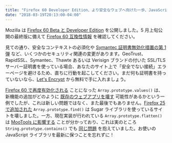 ```yaml
---
title: "Firefox 60 Developer Edition、より安全なウェブへ向けた一歩、JavaScript ライブラリの互換性"
date: "2018-03-19T20:13:00-04:00"
---
```

Mozilla は [Firefox 60 Beta と Developer Edition](https://www.mozilla.org/firefox/channel/desktop/) を公開しました。5 月上旬公開の最終版に備えて [Firefox 60 互換性情報](https://www.fxsitecompat.dev/ja/releases/60/) を確認してください。

見ての通り、安全なコンテキストの必須化や [Symantec 証明書無効化措置の第 1 弾](https://www.fxsitecompat.dev/ja/docs/2018/symantec-certificates-issued-before-june-2016-are-now-distrusted/) など、いくつかのセキュリティ関連の変更があります。GeoTrust、RapidSSL、Symantec、Thawte あるいは Verisign ブランドの付いた SSL/TLS サーバー証明書を使っている場合、あなたのサイト上で「安全でない接続」エラーページを避けるため、直ちに行動を起こしてください。まだ何も証明書を持っていないなら、[Let's Encrypt](https://letsencrypt.org/) から無料で手に入れましょう。

[Firefox 60 で再度有効化される](https://www.fxsitecompat.dev/ja/docs/2018/array-prototype-values-is-now-enabled-again/) ことになった `Array.prototype.values()` は、新機能の追加がどのように [既存のウェブアプリを壊す](https://www.fxsitecompat.dev/ja/docs/2016/array-prototype-values-breaks-some-legacy-apps/) 可能性があるかという一例でしたが、これは新しい問題ではなく、また最後でもありません。[Firefox 25 で追加された](https://www.fxsitecompat.dev/ja/docs/2013/es6-array-methods-have-been-added/) `Array.prototype.find()` は Sugar ライブラリを使っているサイトを壊しました。一方、現在実装が行われている `Array.prototype.flatten()` は [MooTools に影響する](https://bugzilla.mozilla.org/show_bug.cgi?id=1443630) ことが分かっており、これは実のところ `String.prototype.contains()` でも [同じ問題](https://www.fxsitecompat.dev/ja/docs/2012/mootools-1-2-x-is-not-compatible-with-firefox-18-and-newer/) を抱えていました。お使いの JavaScript ライブラリを最新に保つことを忘れずに！
